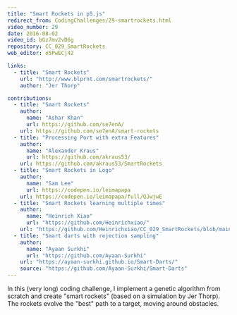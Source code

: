 ```yaml
---
title: "Smart Rockets in p5.js"
redirect_from: CodingChallenges/29-smartrockets.html
video_number: 29
date: 2016-08-02
video_id: bGz7mv2vD6g
repository: CC_029_SmartRockets
web_editor: o5PwECj42

links:
  - title: "Smart Rockets"
    url: "http://www.blprnt.com/smartrockets/"
    author: "Jer Thorp"

contributions:
  - title: "Smart Rockets"
    author:
      name: "Ashar Khan"
      url: https://github.com/se7enA/
    url: https://github.com/se7enA/smart-rockets
  - title: "Processing Port with extra Features"
    author:
      name: "Alexander Kraus"
      url: https://github.com/akraus53/
    url: https://github.com/akraus53/SmartRockets
  - title: "Smart Rockets in Logo"
    author:
      name: "Sam Lee"
      url: https://codepen.io/leimapapa
    url: https://codepen.io/leimapapa/full/QJwjwE
  - title: "Smart Rockets learning multiple times"
    author:
      name: "Heinrich Xiao"
      url: "https://github.com/Heinrichxiao/"
    url: "https://github.com/Heinrichxiao/CC_029_SmartRockets/blob/main/CC_029_SmartRockets.pde"
  - title: "Smart darts with rejection sampling"
    author:
      name: "Ayaan Surkhi"
      url: "https://github.com/Ayaan-Surkhi"
    url: "https://ayaan-surkhi.github.io/Smart-Darts/"
    source: "https://github.com/Ayaan-Surkhi/Smart-Darts"
---
```


In this (very long) coding challenge, I implement a genetic algorithm from scratch and create "smart rockets" (based on a simulation by Jer Thorp).  The rockets evolve the "best" path to a target, moving around obstacles.
